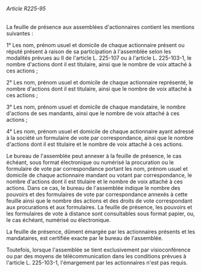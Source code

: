 ###### Article R225-95

La feuille de présence aux assemblées d'actionnaires contient les mentions suivantes :

1° Les nom, prénom usuel et domicile de chaque actionnaire présent ou réputé présent à raison de sa participation à l'assemblée selon les modalités prévues au II de l'article L. 225-107 ou à l'article L. 225-103-1, le nombre d'actions dont il est titulaire, ainsi que le nombre de voix attaché à ces actions ;

2° Les nom, prénom usuel et domicile de chaque actionnaire représenté, le nombre d'actions dont il est titulaire, ainsi que le nombre de voix attaché à ces actions ;

3° Les nom, prénom usuel et domicile de chaque mandataire, le nombre d'actions de ses mandants, ainsi que le nombre de voix attaché à ces actions ;

4° Les nom, prénom usuel et domicile de chaque actionnaire ayant adressé à la société un formulaire de vote par correspondance, ainsi que le nombre d'actions dont il est titulaire et le nombre de voix attaché à ces actions.

Le bureau de l'assemblée peut annexer à la feuille de présence, le cas échéant, sous format électronique ou numérisé la procuration ou le formulaire de vote par correspondance portant les nom, prénom usuel et domicile de chaque actionnaire mandant ou votant par correspondance, le nombre d'actions dont il est titulaire et le nombre de voix attaché à ces actions. Dans ce cas, le bureau de l'assemblée indique le nombre des pouvoirs et des formulaires de vote par correspondance annexés à cette feuille ainsi que le nombre des actions et des droits de vote correspondant aux procurations et aux formulaires. La feuille de présence, les pouvoirs et les formulaires de vote à distance sont consultables sous format papier, ou, le cas échéant, numérisé ou électronique.

La feuille de présence, dûment émargée par les actionnaires présents et les mandataires, est certifiée exacte par le bureau de l'assemblée.

Toutefois, lorsque l'assemblée se tient exclusivement par visioconférence ou par des moyens de télécommunication dans les conditions prévues à l'article L. 225-103-1, l'émargement par les actionnaires n'est pas requis.

